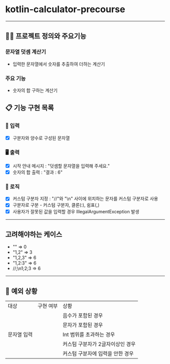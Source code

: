 # kotlin-calculator-precourse

<hr style="border: 1.5px solid white;">

## 🧑‍💻 프로젝트 정의와 주요기능

### 문자열 덧셈 계산기

- 입력한 문자열에서 숫자를 추출하여 더하는 계산기

### 주요 기능

- 숫자의 합 구하는 계산기

## 📋 기능 구현 목록

### 🙋 입력

- [X] 구분자와 양수로 구성된 문자열


### 🖥 출력

- [X] 시작 안내 메시지 : "덧셈할 문자열을 입력해 주세요."
- [X] 숫자의 합 출력 : "결과 : 6"

### 🌈 로직

- [X] 커스텀 구분자 지정 : "//"와 "\n" 사이에 위치하는 문자를 커스텀 구분자로 사용
- [X] 구분자로 구분 - 커스텀 구분자, 클론(:), 쉼표(,)
- [X] 사용자가 잘못된 값을 입력할 경우 IllegalArgumentException 발생

<hr style="border: 1px solid white;">

## 고려해야하는 케이스 
- "" => 0
- "1,2" => 3
- "1,2,3" => 6
- "1,2:3" => 6
- //;\n1;2;3 => 6

<hr style="border: 1px solid white;">

## 🚫 예외 상황
<table>
   <tr>
      <td>대상</td>
      <td>구현 여부</td>
      <td>상황</td>
   </tr>
    <tr>
      <td rowspan="5">문자열 입력</td>
      <td></td>
      <td>음수가 포함된 경우</td>
    </tr>
    <tr>
      <td></td>
      <td>문자가 포함된 경우</td>
    </tr>
  <tr>
      <td></td>
      <td>Int 범위를 초과하는 경우</td>
    </tr>
    <tr>
      <td></td>
      <td>커스텀 구분자가 2글자이상인 경우</td>
    </tr>
   <tr>
      <td></td>
      <td>커스텀 구분자에 입력을 안한 경우</td>
    </tr>
</table>
